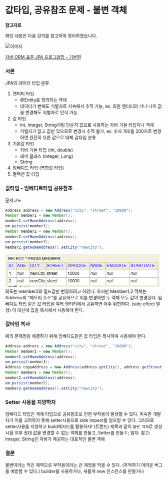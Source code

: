 # 값타입, 공유참조 문제 - 불변 객체

**참고자료**

해당 내용은 다음 강의를 참고하여 정리하였습니다.

![이미지](https://cdn.inflearn.com/public/courses/324109/course_cover/161476f8-f0b7-4b04-b293-ce648c2ea445/kyh_jsp.png)

[자바 ORM 표준 JPA 프로그래밍 - 기본편](https://www.inflearn.com/course/ORM-JPA-Basic/dashboard)



### 서론 
JPA의 데이터 타입 분류
1. 엔티티 타입
   - @Entity로 정의하는 객체
   - 데이터가 변해도 식별자로 지속해서 추적 가능, ex. 회원 엔티티의 키나 나이 값을 변경해도 식별자로 인식 가능
2. 값 타입
   - int, Integer, String처럼 단순히 값으로 사용하는 자바 기본 타입이나 객체
   - 식별자가 없고 값만 있으므로 변경시 추적 불가, ex. 숫자 100을 200으로 변경하면 완전히 다른 값으로 대체
갑타입 분류
1. 기본값 타입
   - 자바 기본 타입 (int, double)
   - 래퍼 클래스 (Integer, Long)
   - String
2. 임베디드 타입 (복합값 타입)
3. 컬렉션 값 타입
### 값타입 - 임베디트타입 공유참조
문제코드
```java
Address address = new Address("city", "street", "10000");
Member member1 = new Member();
member1.setHomeAddress(address);
em.persist(member1);
Member member2 = new Member();
member2.setHomeAddress(address);
em.persist(member2);
member2.getHomeAddress().setCity("newCity");
```
![image-20231017011334055](img/image-20231017011334055.png)
의도는 member2의 필드값만 변경하려고 하였다.
하지만 Member1,2 객체는 Address의 "메모리 주소"를 공유하므로 이를 변경하면 두 객체 모두 값이 변경된다.
임베디트 타입 같은 값 타입을 여러 엔티티에서 공유하면 아주 위헙하다. (side effect 발생)
이 대신에 값을 복사해서 사용해야 한다.
### 값타입 복사
위의 문제점을 해결하기 위해 임베디드같은 값 타입은 복사하여 사용해야 한다.
```java
Address address = new Address("city", "street", "10000");
Member member1 = new Member();
member1.setHomeAddress(address);
em.persist(member1);
Address copyAddress = new Address(address.getCity(), address.getStreet(), address.getZipcode());
Member member2 = new Member();
member2.setHomeAddress(address);
em.persist(member2);
member2.getHomeAddress().setCity("newCity");
```
### Setter 사용을 지양하자
임베디드 타입은 객체 타입으로 공유참조로 인한 부작용이 발생할 수 있다.
미숙한 개발자가 이를 고려하지 못해 setter사용으로 side impect를 일으킬 수 있다.
그러므로 setter사용을 지양하고 build메서드를 활용하자! (트랜드)
제목과 같이 `불변 객체`로 생성 시점 이후 정대 값을 변경할 수 없는 객체를 만들고, Setter를 만들ㅈ; 밀자.
참고: Integer, String은 자바가 제공하는 대표적인 불변 객체
### 결론
불변이라는 작은 제약으로 부작용이라는 큰 재앙을 막을 수 있다. (추적하기 어려운 버그를 예방할 수 있다.)
bulider를 사용하거나, 새롭게 new 인스턴스를 만들거나